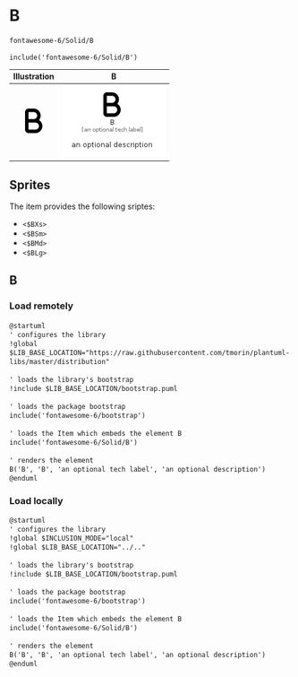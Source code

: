 # B


```text
fontawesome-6/Solid/B
```

```text
include('fontawesome-6/Solid/B')
```



| Illustration | B |
| :---: | :---: |
| ![illustration for Illustration](../../fontawesome-6/Solid/B.png) | ![illustration for B](../../fontawesome-6/Solid/B.Local.png) |



## Sprites
The item provides the following sriptes:

- `<$BXs>`
- `<$BSm>`
- `<$BMd>`
- `<$BLg>`





## B

### Load remotely
```plantuml
@startuml
' configures the library
!global $LIB_BASE_LOCATION="https://raw.githubusercontent.com/tmorin/plantuml-libs/master/distribution"

' loads the library's bootstrap
!include $LIB_BASE_LOCATION/bootstrap.puml

' loads the package bootstrap
include('fontawesome-6/bootstrap')

' loads the Item which embeds the element B
include('fontawesome-6/Solid/B')

' renders the element
B('B', 'B', 'an optional tech label', 'an optional description')
@enduml
```

### Load locally
```plantuml
@startuml
' configures the library
!global $INCLUSION_MODE="local"
!global $LIB_BASE_LOCATION="../.."

' loads the library's bootstrap
!include $LIB_BASE_LOCATION/bootstrap.puml

' loads the package bootstrap
include('fontawesome-6/bootstrap')

' loads the Item which embeds the element B
include('fontawesome-6/Solid/B')

' renders the element
B('B', 'B', 'an optional tech label', 'an optional description')
@enduml
```

